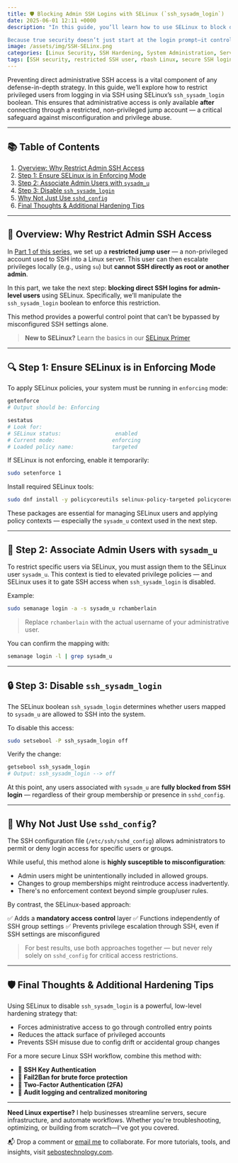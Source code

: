 ```yaml
---
title: 🛡️ Blocking Admin SSH Logins with SELinux (`ssh_sysadm_login`)
date: 2025-06-01 12:11 +0000
description: "In this guide, you’ll learn how to use SELinux to block direct SSH access for privileged users, enforcing access through a restricted jump account instead. By disabling the ssh_sysadm_login boolean and mapping users to the sysadm_u role, you gain a policy-enforced control point that hardens your system against misconfiguration, privilege abuse, and lateral movement.

Because true security doesn’t just start at the login prompt—it controls who gets there in the first place."
image: /assets/img/SSH-SELinx.png
categories: [Linux Security, SSH Hardening, System Administration, Server Security, User Management]
tags: [SSH security, restricted SSH user, rbash Linux, secure SSH login, Linux sysadmin tips, SSH hardening practices, limiting SSH access, two-account SSH model, secure Linux configuration, SSH restricted shell]
---
```


Preventing direct administrative SSH access is a vital component of any defense-in-depth strategy. In this guide, we’ll explore how to restrict privileged users from logging in via SSH using SELinux’s `ssh_sysadm_login` boolean. This ensures that administrative access is only available **after** connecting through a restricted, non-privileged jump account — a critical safeguard against misconfiguration and privilege abuse.

---

## 📚 Table of Contents

1. [Overview: Why Restrict Admin SSH Access](#overview-why-restrict-admin-ssh-access)
2. [Step 1: Ensure SELinux is in Enforcing Mode](#step-1-ensure-selinux-is-in-enforcing-mode)
3. [Step 2: Associate Admin Users with `sysadm_u`](#step-2-associate-admin-users-with-sysadm_u)
4. [Step 3: Disable `ssh_sysadm_login`](#step-3-disable-ssh_sysadm_login)
5. [Why Not Just Use `sshd_config`](#why-not-just-use-sshd_config)
6. [Final Thoughts & Additional Hardening Tips](#final-thoughts--additional-hardening-tips)

---

## 🧭 Overview: Why Restrict Admin SSH Access

In [Part 1 of this series](https://richard-sebos.github.io/sebostechnology/posts/Restricted-Access/), we set up a **restricted jump user** — a non-privileged account used to SSH into a Linux server. This user can then escalate privileges locally (e.g., using `su`) but **cannot SSH directly as root or another admin**.

In this part, we take the next step: **blocking direct SSH logins for admin-level users** using SELinux. Specifically, we’ll manipulate the `ssh_sysadm_login` boolean to enforce this restriction.

This method provides a powerful control point that can’t be bypassed by misconfigured SSH settings alone.

> **New to SELinux?** Learn the basics in our [SELinux Primer](https://richard-sebos.github.io/sebostechnology/posts/SELinux-Basics/)

---

## 🔍 Step 1: Ensure SELinux is in Enforcing Mode

To apply SELinux policies, your system must be running in `enforcing` mode:

```bash
getenforce
# Output should be: Enforcing

sestatus
# Look for:
# SELinux status:                 enabled
# Current mode:                  enforcing
# Loaded policy name:            targeted
```

If SELinux is not enforcing, enable it temporarily:

```bash
sudo setenforce 1
```

Install required SELinux tools:

```bash
sudo dnf install -y policycoreutils selinux-policy-targeted policycoreutils-python-utils
```

These packages are essential for managing SELinux users and applying policy contexts — especially the `sysadm_u` context used in the next step.

---

## 👥 Step 2: Associate Admin Users with `sysadm_u`

To restrict specific users via SELinux, you must assign them to the SELinux user `sysadm_u`. This context is tied to elevated privilege policies — and SELinux uses it to gate SSH access when `ssh_sysadm_login` is disabled.

Example:

```bash
sudo semanage login -a -s sysadm_u rchamberlain
```

> Replace `rchamberlain` with the actual username of your administrative user.

You can confirm the mapping with:

```bash
semanage login -l | grep sysadm_u
```

---

## 🔒 Step 3: Disable `ssh_sysadm_login`

The SELinux boolean `ssh_sysadm_login` determines whether users mapped to `sysadm_u` are allowed to SSH into the system.

To disable this access:

```bash
sudo setsebool -P ssh_sysadm_login off
```

Verify the change:

```bash
getsebool ssh_sysadm_login
# Output: ssh_sysadm_login --> off
```

At this point, any users associated with `sysadm_u` are **fully blocked from SSH login** — regardless of their group membership or presence in `sshd_config`.

---

## 🧱 Why Not Just Use `sshd_config`?

The SSH configuration file (`/etc/ssh/sshd_config`) allows administrators to permit or deny login access for specific users or groups.

While useful, this method alone is **highly susceptible to misconfiguration**:

* Admin users might be unintentionally included in allowed groups.
* Changes to group memberships might reintroduce access inadvertently.
* There's no enforcement context beyond simple group/user rules.

By contrast, the SELinux-based approach:

✅ Adds a **mandatory access control** layer
✅ Functions independently of SSH group settings
✅ Prevents privilege escalation through SSH, even if SSH settings are misconfigured

> For best results, use both approaches together — but never rely solely on `sshd_config` for critical access restrictions.

---

## 🛡️ Final Thoughts & Additional Hardening Tips

Using SELinux to disable `ssh_sysadm_login` is a powerful, low-level hardening strategy that:

* Forces administrative access to go through controlled entry points
* Reduces the attack surface of privileged accounts
* Prevents SSH misuse due to config drift or accidental group changes

For a more secure Linux SSH workflow, combine this method with:

* 🔐 **SSH Key Authentication**
* 🚫 **Fail2Ban for brute force protection**
* 🔐 **Two-Factor Authentication (2FA)**
* 📜 **Audit logging and centralized monitoring**

---

**Need Linux expertise?** I help businesses streamline servers, secure infrastructure, and automate workflows. Whether you're troubleshooting, optimizing, or building from scratch—I've got you covered.  

📬 Drop a comment or [email me](mailto:info@sebostechnology.com) to collaborate. For more tutorials, tools, and insights, visit [sebostechnology.com](https://sebostechnology.com).